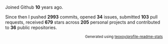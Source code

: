 Joined Github **10** years ago.

Since then I pushed **2993** commits, opened **34** issues, submitted **103** pull requests, received **679** stars across **205** personal projects and contributed to **36** public repositories.

<p align="right"><sub>Generated using <a href="https://github.com/marketplace/actions/profile-readme-stats">teoxoy/profile-readme-stats</a></sub></p>
